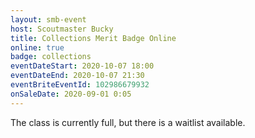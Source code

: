 ```yaml
---
layout: smb-event
host: Scoutmaster Bucky
title: Collections Merit Badge Online
online: true
badge: collections
eventDateStart: 2020-10-07 18:00
eventDateEnd: 2020-10-07 21:30
eventBriteEventId: 102986679932
onSaleDate: 2020-09-01 0:05
---
```


The class is currently full, but there is a waitlist available.
